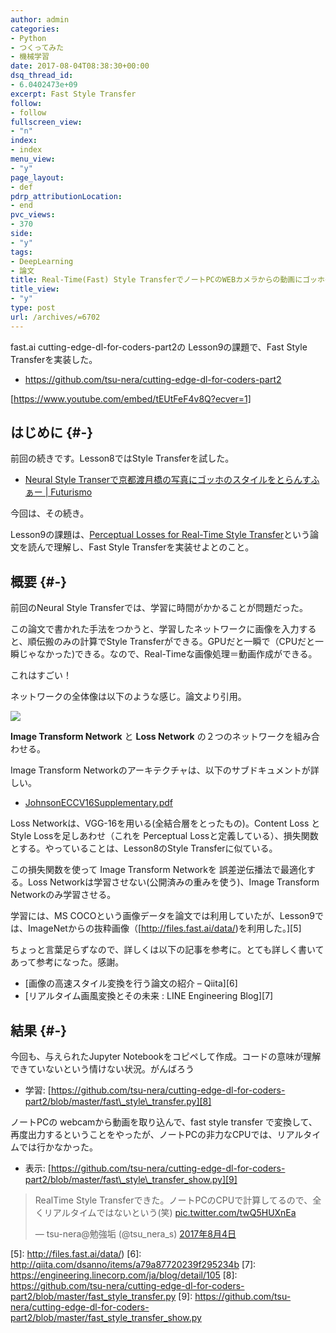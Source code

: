```yaml
---
author: admin
categories:
- Python
- つくってみた
- 機械学習
date: 2017-08-04T08:38:30+00:00
dsq_thread_id:
- 6.0402473e+09
excerpt: Fast Style Transfer
follow:
- follow
fullscreen_view:
- "n"
index:
- index
menu_view:
- "y"
page_layout:
- def
pdrp_attributionLocation:
- end
pvc_views:
- 370
side:
- "y"
tags:
- DeepLearning
- 論文
title: Real-Time(Fast) Style TransferでノートPCのWEBカメラからの動画にゴッホのスタイルをとらんすふぁー
title_view:
- "y"
type: post
url: /archives/=6702
---
```


fast.ai cutting-edge-dl-for-coders-part2の Lesson9の課題で、Fast Style Transferを実装した。

  * <https://github.com/tsu-nera/cutting-edge-dl-for-coders-part2>

[https://www.youtube.com/embed/tEUtFeF4v8Q?ecver=1]

## はじめに {#-}

前回の続きです。Lesson8ではStyle Transferを試した。

  * [Neural Style Transerで京都渡月橋の写真にゴッホのスタイルをとらんすふぁー | Futurismo][1]

今回は、その続き。

Lesson9の課題は、[Perceptual Losses for Real-Time Style Transfer][2]という論文を読んで理解し、Fast Style Transferを実装せよとのこと。

## 概要 {#-}

前回のNeural Style Transferでは、学習に時間がかかることが問題だった。

この論文で書かれた手法をつかうと、学習したネットワークに画像を入力すると、順伝搬のみの計算でStyle Transferができる。GPUだと一瞬で（CPUだと一瞬じゃなかった)できる。なので、Real-Timeな画像処理＝動画作成ができる。

これはすごい！

ネットワークの全体像は以下のような感じ。論文より引用。

![][3]

**Image Transform Network** と **Loss Network** の２つのネットワークを組み合わせる。

Image Transform Networkのアーキテクチャは、以下のサブドキュメントが詳しい。

  * [JohnsonECCV16Supplementary.pdf][4]

Loss Networkは、VGG-16を用いる(全結合層をとったもの)。Content Loss と Style Lossを足しあわせ（これを Perceptual Lossと定義している）、損失関数とする。やっていることは、Lesson8のStyle Transferに似ている。

この損失関数を使って Image Transform Networkを 誤差逆伝播法で最適化する。Loss Networkは学習させない(公開済みの重みを使う)、Image Transform Networkのみ学習させる。

学習には、MS COCOという画像データを論文では利用していたが、Lesson9では、ImageNetからの抜粋画像（[http://files.fast.ai/data/)を利用した。][5]

ちょっと言葉足らずなので、詳しくは以下の記事を参考に。とても詳しく書いてあって参考になった。感謝。

  * [画像の高速スタイル変換を行う論文の紹介 &#8211; Qiita][6]
  * [リアルタイム画風変換とその未来 : LINE Engineering Blog][7]

## 結果 {#-}

今回も、与えられたJupyter Notebookをコピペして作成。コードの意味が理解できていないという情けない状況。がんばろう

  * 学習: [https://github.com/tsu-nera/cutting-edge-dl-for-coders-part2/blob/master/fast\_style\_transfer.py][8]

ノートPCの webcamから動画を取り込んで、fast style transfer で変換して、再度出力するということをやったが、ノートPCの非力なCPUでは、リアルタイムでは行かなかった。

  * 表示: [https://github.com/tsu-nera/cutting-edge-dl-for-coders-part2/blob/master/fast\_style\_transfer_show.py][9]

<blockquote class="twitter-tweet" data-lang="ja">
  <p lang="ja" dir="ltr">
    RealTime Style Transferできた。ノートPCのCPUで計算してるので、全くリアルタイムではないという(笑) <a href="https://t.co/twQ5HUXnEa">pic.twitter.com/twQ5HUXnEa</a>
  </p>
  
  <p>
    &mdash; tsu-nera@勉強垢 (@tsu_nera_s) <a href="https://twitter.com/tsu_nera_s/status/893311162879574017">2017年8月4日</a>
  </p>
</blockquote>

 [1]: https://futurismo.biz/archives/6694
 [2]: https://arxiv.org/abs/1603.08155
 [3]: https://lh3.googleusercontent.com/Cj6TU6NfHyqhv1GD5mNgMInhlOsbwhou2kVU7TZ9AXK_zqpOPrEzWGgsPA1TN_p7gGaLRPk8ulx82DMvq125B9NoyRNmPvDAdRM5fzUsXivkO-34lR8SFoO-1G5S1cm4uIFQbq3L_sFENVYRWCXIDblsMmyAnQaFVGYyoDYBoiEFVuV-i0B6ALl5khbN9ZKhJsoVZfPgJlcu3kMXfJ8DibL4Z8x0WtfHWDGxS7apZzxbdxfyojvh9paqaA-urbw2Sqb-fQ1TCU_SOoF1sU581HQS2QA82nNzSHg3QTnwy0IvSrgCCAUdAG29SaoNFDi1SYSJCXfwYT03MTnHX-l1e_RWjDlkj3z8p29DlatOABEw_kca3w7xAwTU4mpW2p46jFzRmAwppk_Sd-jGjzHp6A-vbvFjH1kjYVAZitDco0nre6Xsl5_63N7XlAvJQDnIbbM_4gizOANKRoDCvcrCbyThCjt3MI_N9O2eMEY2tdXqu1M-qX6m65ULyzDgPJhOm2moQeXPhi_htQrJpjD5e4ckuI7djzIqpyONacnpaWnb_gYxrbnN8wcqCfzQ51cAmxqTPzzLYEDGbFgPy6j6BzkQAnqDRyAhdQOUDWxWtXEOQvyE89LVj05m=w682-h234-no
 [4]: http://cs.stanford.edu/people/jcjohns/papers/eccv16/JohnsonECCV16Supplementary.pdf
 [5]: http://files.fast.ai/data/)
 [6]: http://qiita.com/dsanno/items/a79a87720239f295234b
 [7]: https://engineering.linecorp.com/ja/blog/detail/105
 [8]: https://github.com/tsu-nera/cutting-edge-dl-for-coders-part2/blob/master/fast_style_transfer.py
 [9]: https://github.com/tsu-nera/cutting-edge-dl-for-coders-part2/blob/master/fast_style_transfer_show.py